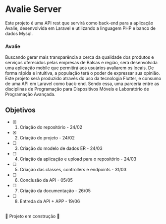 # Avalie Server

Este projeto é uma API rest que servirá como back-end para a aplicação Avalie, desenvolvida em Laravel e utilizando a linguagem PHP e banco de dados Mysql.

### Avalie

Buscando gerar mais transparência a cerca da qualidade dos produtos e serviços oferecidos pelas empresas de Balsas e região, será desenvolvida uma aplicação mobile que permitirá aos usuários avaliarem os locais. De forma rápida e intuitiva, a população terá o poder de expressar sua opinião. Este projeto será produzido através do uso da tecnologia Flutter, e consumo de uma API em Laravel como back-end. Sendo essa, uma parceria entre as disciplinas de Programação para Dispositivos Móveis e Laboratório de Programação Avançada.

## Objetivos
- [x] 1. Criação do repositório - 24/02
- [x] 2. Criação do projeto - 24/02
- [ ] 3. Criação do modelo de dados ER - 24/03
- [ ] 4. Criação da aplicação e upload para o repositório - 24/03
- [ ] 5. Criação das classes, controllers e endpoints - 31/03
- [ ] 6. Conclusão da API - 05/05
- [ ] 7. Criação da documentação - 26/05
- [ ] 8. Entreda da API + APP - 19/06

<br>:construction: Projeto em construção :construction:
